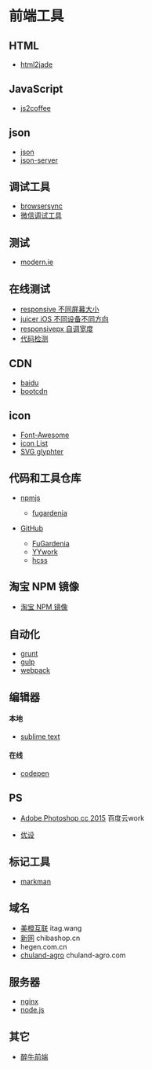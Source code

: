 # 前端工具

## HTML

* [html2jade](http://www.html2jade.org/)

## JavaScript

* [js2coffee](http://js2.coffee/)

## json

* [json](http://json.cn/)
* [json-server](https://github.com/typicode/json-server)

## 调试工具

* [browsersync](http://www.browsersync.io/)
* [微信调试工具](http://blog.qqbrowser.cc/)

## 测试

* [modern.ie](https://dev.modern.ie/tools/vms/)

## 在线测试

* [responsive 不同屏幕大小](http://mattkersley.com/responsive/)
* [juicer iOS 不同设备不同方向](http://juicecreative.co.uk/juicer/)
* [responsivepx 自调宽度](http://responsivepx.com/)
* [代码检测](https://validator.w3.org/mobile-alpha/)

## CDN

* [baidu](http://cdn.code.baidu.com/)
* [bootcdn](http://www.bootcdn.cn/)

## icon

* [Font-Awesome](http://fortawesome.github.io/Font-Awesome/)
* [icon List](http://weloveiconfonts.com/)
* [SVG glyphter](https://glyphter.com/)

## 代码和工具仓库

* [npmjs](https://www.npmjs.com/)

  - [fugardenia](https://www.npmjs.com/~fugardenia)

* [GitHub](https://github.com/)

  - [FuGardenia](https://github.com/FuGardenia)
  - [YYwork](https://github.com/YYwork)
  - [hcss](https://github.com/hcss)

## 淘宝 NPM 镜像

* [淘宝 NPM 镜像](http://npm.taobao.org/)

## 自动化

* [grunt](http://www.gruntjs.net/)
* [gulp](http://gulpjs.com/)
* [webpack](http://webpack.github.io/)

## 编辑器

#### 本地

* [sublime text](http://www.sublimetext.com/)

#### 在线

* [codepen](https://codepen.io/)

## PS

* [Adobe Photoshop cc 2015]() 百度云work

* [优设](http://hao.uisdc.com/)

## 标记工具

* [markman](http://getmarkman.com/#/download-modal)

## 域名

* [美橙互联](http://www.cndns.com/) itag.wang
* [新网](http://www.xinnet.com/) chibashop.cn
* [](http://www.cndns.com/) hegen.com.cn
* [chuland-agro](i.chuland-agro.com) chuland-agro.com

## 服务器

* [nginx](http://nginx.org/)
* [node.js](https://nodejs.org/)

## 其它

* [醉牛前端](http://f2er.club/)